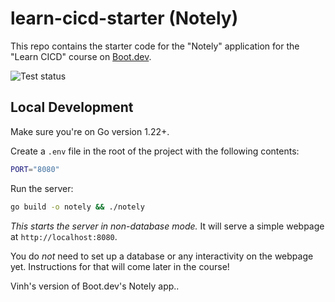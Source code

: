 # learn-cicd-starter (Notely)

This repo contains the starter code for the "Notely" application for the "Learn CICD" course on [Boot.dev](https://boot.dev).

![Test status](https://github.com/VMT1312/learn-cicd-starter/actions/workflows/ci.yml/badge.svg)

## Local Development

Make sure you're on Go version 1.22+.

Create a `.env` file in the root of the project with the following contents:

```bash
PORT="8080"
```

Run the server:

```bash
go build -o notely && ./notely
```

_This starts the server in non-database mode._ It will serve a simple webpage at `http://localhost:8080`.

You do _not_ need to set up a database or any interactivity on the webpage yet. Instructions for that will come later in the course!

Vinh's version of Boot.dev's Notely app..
